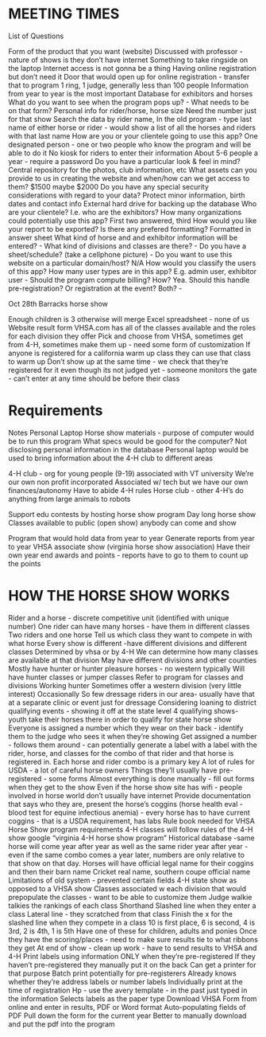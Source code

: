 # MEETING TIMES

List of Questions

Form of the product that you want (website)
    Discussed with professor - nature of shows is they don’t have internet
    Something to take ringside on the laptop
    Internet access is not gonna be a thing
    Having online registration but don’t need it
    Door that would open up for online registration - transfer that to program
    1 ring, 1 judge, generally less than 100 people
    Information from year to year is the most important
    Database for exhibitors and horses
What do you want to see when the program pops up?
    -
What needs to be on that form?
    Personal info for rider/horse, horse size
    Need the number just for that show
    Search the data by rider name, 
    In the old program - type last name of either horse or rider - would show a list of all the horses and riders with that last name
How are you or your clientele going to use this app? 
    One designated person - one or two people who know the program and will be able to do it
    No kiosk for riders to enter their information
    About 5-6 people a year - require a password
Do you have a particular look & feel in mind? 
    Central repository for the photos, club information, etc
What assets can you provide to us in creating the website and when/how can we get access to them?
    $1500 maybe 
    $2000
Do you have any special security considerations with regard to your data?
    Protect minor information, birth dates and contact info
    External hard drive for backing up the database
Who are your clientele? I.e. who are the exhibitors? How many organizations could potentially use this app?
    First two answered, third 
How would you like your report to be exported? Is there any prefered formatting?
    Formatted in answer sheet
What kind of horse and and exhibitor information will be entered?
    -
What kind of divisions and classes are there?
    -
Do you have a sheet/schedule? (take a cellphone picture)
    -
Do you want to use this website on a particular domain/host? 
    N/A
How would you classify the users of this app? How many user types are in this app? E.g. admin user, exhibitor user
    -
Should the program compute billing? How? 
    Yea. 
Should this handle pre-registration? Or registration at the event? Both? 
    -


Oct 28th Barracks horse show


Enough children is 3 otherwise will merge 
Excel spreadsheet - none of us
Website result form VHSA.com has all of the classes available and the roles for each division they offer
Pick and choose from VHSA, sometimes get from 4-H, sometimes make them up - need some form of customization
If anyone is registered for a california warm up class they can use that class to warm up 
Don’t show up at the same time - we check that they’re registered for it even though its not judged yet - someone monitors the gate - can’t enter at any time should be before their class

# Requirements

Notes
    Personal Laptop
    Horse show materials - purpose of computer would be to run this program
What specs would be good for the computer?
    Not disclosing personal information in the database
    Personal laptop would be used to bring information about the 4-H club to different areas

4-H club - org for young people (9-19) associated with VT university 
We’re our own non profit incorporated
Associated w/ tech but we have our own finances/autonomy
Have to abide 4-H rules
Horse club - other 4-H’s do anything from large animals to robots

Support edu contests by hosting horse show program
Day long horse show
Classes available to public (open show) anybody can come and show

Program that would hold data from year to year
Generate reports from year to year
VHSA associate show (virginia horse show association)
Have their own year end awards and points - reports have to go to them to count up the points

# HOW THE HORSE SHOW WORKS

Rider and a horse - discrete competitive unit (identified with unique number)
One rider can have many horses - have them in different classes
Two riders and one horse
Tell us which class they want to compete in with what horse
Every show is different -have different divisions and different classes
Determined by vhsa or by 4-H
We can determine how many classes are available at that division
May have different divisions and other counties
Mostly have hunter or hunter pleasure horses - no western typically
Will have hunter classes or jumper classes
Refer to program for classes and divisions
Working hunter
Sometimes offer a western division (very little interest)
Occasionally 
So few dressage riders in our area- usually have that at a separate clinic or event just for dressage
Considering loaning to district qualifying events - showing it off at the state level
4 qualifying shows- youth take their horses there in order to qualify for state horse show
Everyone is assigned a number which they wear on their back - identify them to the judge who sees it when they’re showing
Get assigned a number - follows them around - can potentially generate a label with a label with the rider, horse, and classes for the combo of that rider and that horse is registered in. Each horse and rider combo is a primary key
A lot of rules for USDA - a lot of careful horse owners
Things they’ll usually have pre-registered - some forms
Almost everything is done manually - fill out forms when they get to the show
Even if the horse show site has wifi - people involved in horse world don’t usually have internet
Provide documentation that says who they are, present the horse’s coggins (horse health eval - blood test for equine infectious anemia) - every horse has to have current coggins - that is a USDA requirement, has labs
Rule book needed for VHSA
Horse Show program requirements
4-H classes will follow rules of the 4-H show google “virginia 4-H horse show program”
Historical database -same horse will come year after year as well as the same rider year after year - even if the same combo comes a year later, numbers are only relative to that show on that day. 
Horses will have official legal name for their coggins and then their barn name
Cricket real name, southern coupe official name
Limitations of old system - prevented certain fields 4-H state show as opposed to a VHSA show
Classes associated w each division that would prepopulate the classes - want to be able to customize them
Judge walkie talkies the rankings of each class
Shorthand
Slashed line when they enter a class
Lateral line - they scratched from that class
Finish the x for the slashed line when they compete in a class
10 is first place, 6 is second, 4 is 3rd, 2 is 4th, 1 is 5th
Have one of these for children, adults and ponies
Once they have the scoring/places - need to make sure results tie to what ribbons they get
At end of show - clean up work - have to send results to VHSA and 4-H
Print labels using information ONLY when they’re pre-registered
If they haven’t pre-registered they manually put it on the back
Can get a printer for that purpose
Batch print potentially for pre-registerers
Already knows whether they’re address labels or number labels
Individually print at the time of registration
Hp - use the avery template - in the past just typed in the information
Selects labels as the paper type
Download VHSA Form from online and enter in results, PDF or Word format
Auto-populating fields of PDF
Pull down the form for the current year
Better to manually download and put the pdf into the program
